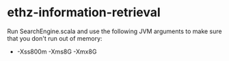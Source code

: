 ethz-information-retrieval
==========================

Run SearchEngine.scala and use the following JVM arguments to make sure that you don't run out of memory:
  -  -Xss800m -Xms8G -Xmx8G
